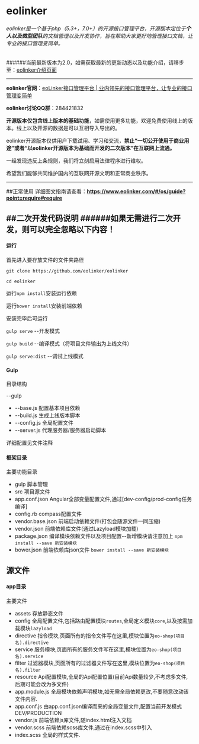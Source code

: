 # eolinker

###### eolinker是一个基于php（5.3+，7.0+）的开源接口管理平台，开源版本定位于**个人以及微型团队**的文档管理以及开发协作，旨在帮助大家更好地管理接口文档，让专业的接口管理变简单。

######当前最新版本为2.0，如需获取最新的更新动态以及功能介绍，请移步至：[eolinker介绍页面](https://www.eolinker.com/#/os/download "eolinker介绍页面")

---

**eolinker官网**：[eoLinker接口管理平台 | 业内领先的接口管理平台，让专业的接口管理变简单](https://www.eolinker.com "eoLinker接口管理平台 | 业内领先的接口管理平台，让专业的接口管理变简单")

**eolinker讨论QQ群**：284421832

**开源版本仅包含线上版本的基础功能**，如需使用更多功能，欢迎免费使用线上的版本。线上以及开源的数据是可以互相导入导出的。

eolinker开源版本仅供用户下载试用、学习和交流，**禁止“一切公开使用于商业用途”或者“以eolinker开源版本为基础而开发的二次版本”在互联网上流通。**

一经发现违反上条规则，我们将立刻启用法律程序进行维权。

希望我们能够共同维护国内的互联网开源文明和正常商业秩序。

---

##正常使用
详细图文指南请查看：**https://www.eolinker.com/#/os/guide?point=require#require**


##二次开发代码说明
######如果无需进行二次开发，则可以完全忽略以下内容！
---
#### 运行
首先进入要存放文件的文件夹路径

`git clone https://github.com/eolinker/eolinker`

`cd eolinker`

运行`npm install`安装运行依赖

运行`bower install`安装前端依赖

安装完毕后可运行

`gulp serve` --开发模式

`gulp build` --编译模式（将项目文件输出为上线文件）

`gulp serve:dist` --调试上线模式

#### Gulp

目录结构

--gulp

* --base.js    配置基本项目依赖
* --build.js   生成上线版本脚本
* --config.js  全局配置文件
* --server.js  代理服务器/服务器启动脚本

详细配置见文件注释

#### 框架目录

主要功能目录

* gulp 脚本管理
* src  项目源文件
* app.conf.json  Angular全部变量配置文件,通过[dev-config/prod-config任务编译]
* config.rb compass配置文件
* vendor.base.json 前端启动依赖文件(打包会随源文件一同压缩)
* vendor.json  前端依赖库文件(通过Lazyload模块加载)
* package.json 编译模块依赖文件以及项目配置--新增模块请注意加上 `npm install --save 新安装模块`
* bower.json 前端依赖库json文件 `bower install --save 新安装模块`

## 源文件

#### app目录

主要文件

* assets 存放静态文件
* config 全局配置文件,包括路由配置模块`routes`,全局定义模块`core`,以及按需加载模块`lazyload`
* directive 指令模块,页面所有的指令文件写在这里,模块位置为`eo-shop(项目名).directive`
* service 服务模块,页面所有的服务文件写在这里,模块位置为`eo-shop(项目名).service`
* filter 过滤器模块,页面所有的过滤器文件写在这里,模块位置为`eo-shop(项目名).filter`
* resource Api配置模块,全局的Api配置位置(目前Api数量较少,不考虑多文件,后期可能会改为多文件)
* app.module.js 全局模块依赖声明模块,如无需全局依赖更改,不要随意改动该文件内容.
* app.conf.js 由app.conf.json编译而来的全局变量文件,配置当前开发模式DEV/PRODUCTION
* vendor.js 前端依赖js库文件,随index.html注入文档
* vendor.scss 前端依赖scss库文件,通过在index.scss中引入
* index.scss 全局的样式文件.

